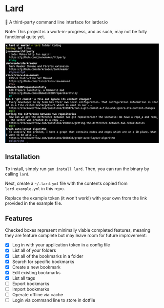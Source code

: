 # Lard

:green_book: A third-party command line interface for larder.io

Note: This project is a work-in-progress, and as such, may not be fully functional quite yet.

![Screenshot of Lard 0.0.0 folder view for 'Coding'](screenshots/folder.png)

## Installation

To install, simply run `gem install lard`. Then, you can run the binary by calling `lard`.

Next, create a `~/.lard.yml` file with the contents copied from `lard.example.yml` in this repo.

Replace the example token (it won't work!) with your own from the link provided in the example file.

## Features

Checked boxes represent minimally viable completed features, meaning they are feature complete but may leave room for future improvement:

- [x] Log in with your application token in a config file
- [x] List all of your folders
- [x] List all of the bookmarks in a folder
- [x] Search for specific bookmarks
- [x] Create a new bookmark
- [x] Edit existing bookmarks
- [x] List all tags
- [ ] Export bookmarks
- [ ] Import bookmarks
- [ ] Operate offline via cache
- [ ] Login via command line to store in dotfile
